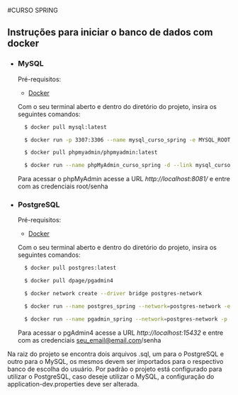 #CURSO SPRING

## Instruções para iniciar o banco de dados com docker

- ### MySQL

  Pré-requisitos:
    * [Docker](https://docs.docker.com/get-docker/)

  Com o seu terminal aberto e dentro do diretório do projeto, insira os seguintes comandos:
  ```sh 
    $ docker pull mysql:latest
  ```
  ```sh 
    $ docker run -p 3307:3306 --name mysql_curso_spring -e MYSQL_ROOT_PASSWORD=senha -d mysql:latest
  ```
  ```sh 
    $ docker pull phpmyadmin/phpmyadmin:latest
  ```
  ```sh 
    $ docker run --name phpMyAdmin_curso_spring -d --link mysql_curso_spring:db -p 8081:80 phpmyadmin/phpmyadmin
  ```

  Para acessar o phpMyAdmin acesse a URL *http://localhost:8081/* e entre com as credenciais root/senha

- ### PostgreSQL

  Pré-requisitos:
    * [Docker](https://docs.docker.com/get-docker/)

  Com o seu terminal aberto e dentro do diretório do projeto, insira os seguintes comandos:
  ```sh 
    $ docker pull postgres:latest
  ```
  ```sh 
    $ docker pull dpage/pgadmin4
  ```
  ```sh 
    $ docker network create --driver bridge postgres-network
  ```
  ```sh 
    $ docker run --name postgres_spring --network=postgres-network -e POSTGRES_PASSWORD=senha -p 5432:5432 -d postgres
  ```
  ```sh 
    $ docker run --name pgadmin_spring --network=postgres-network -p 15432:80 -e PGADMIN_DEFAULT_EMAIL=seu_email@email.com -e PGADMIN_DEFAULT_PASSWORD=senha -d dpage/pgadmin4
  ```
  
  Para acessar o pgAdmin4 acesse a URL *http://localhost:15432* e entre com as credenciais seu_email@email.com/senha

Na raiz do projeto se encontra dois arquivos .sql, um para o PostgreSQL e outro para o MySQL, os mesmos devem ser importados para o respectivo banco de escolha do usuário. Por padrão o projeto está configurado para utilizar o PostgreSQL, caso deseje utilizar o MySQL, a configuração do application-dev.properties deve ser alterada.



